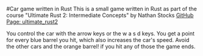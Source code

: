 #Car game written in Rust
This is a small game written in Rust as part of the course "Ultimate Rust 2: Intermediate Concepts" by Nathan Stocks [GitHub Page: ultimate_rust2](https://github.com/CleanCut/ultimate_rust2)

You control the car with the arrow keys or the w a s d keys.  You get a point for every blue barrel you hit, which also increases the car's speed.  Avoid the other cars and the orange barrel! if you hit any of those the game ends.

